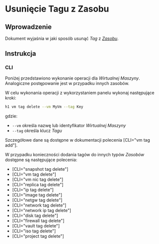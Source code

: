 # Usunięcie Tagu z Zasobu

## Wprowadzenie

Dokument wyjaśnia w jaki sposób usunąć *Tag* z *[Zasobu](/platform/resource.md)*.

## Instrukcja

### CLI

Poniżej przedstawiono wykonanie operacji dla *Wirtualnej Maszyny*. Analogiczne postępowanie jest w przypadku innych zasobów.

W celu wykonania operacji z wykorzystaniem panelu wykonaj następujące kroki:

```bash
h1 vm tag delete --vm MyVm --tag Key
```

gdzie:

 * ```--vm``` określa nazwę lub identyfikator *Wirtualnej Maszyny*
 * ```--tag``` określa klucz *Tagu*

Szczegółowe dane są dostępne w dokumentacji polecenia [CLI="vm tag add"].

W przypadku konieczności dodania tagów do innych typów *Zasobów* dostępne są następujące polecenia:

* [CLI="snapshot tag delete"]
* [CLI="vm tag delete"]
* [CLI="vm nic tag delete"]
* [CLI="replica tag delete"]
* [CLI="ip tag delete"]
* [CLI="image tag delete"]
* [CLI="netgw tag delete"]
* [CLI="network tag delete"]
* [CLI="network ip tag delete"]
* [CLI="disk tag delete"]
* [CLI="firewall tag delete"]
* [CLI="vault tag delete"]
* [CLI="iso tag delete"]
* [CLI="project tag delete"]